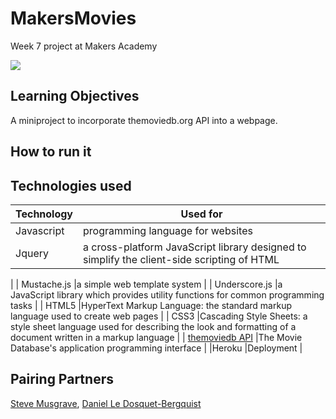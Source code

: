 # MakersMovies
Week 7 project at Makers Academy

![](public/makersmovies.png)

## Learning Objectives
A miniproject to incorporate themoviedb.org API into a webpage.

## How to run it

## Technologies used
|Technology                 |Used for                        |
|---------------------------|--------------------------------|
| Javascript |programming language for websites|
| Jquery |a cross-platform JavaScript library designed to simplify the client-side scripting of HTML
 |
| Mustache.js |a simple web template system |
| Underscore.js |a JavaScript library which provides utility functions for common programming tasks |
| HTML5 |HyperText Markup Language: the standard markup language used to create web pages |
| CSS3 |Cascading Style Sheets: a style sheet language used for describing the look and formatting of a document written in a markup language |
| [themoviedb API] |The Movie Database's application programming interface |
|Heroku |Deployment |

## Pairing Partners

[Steve Musgrave], [Daniel Le Dosquet-Bergquist]

[Steve Musgrave]:https://github.com/StephanMusgrave]
[Daniel Le Dosquet-Bergquist]:https://github.com/danldb
[themoviedb API]:http://www.themoviedb.org/documentation/api


